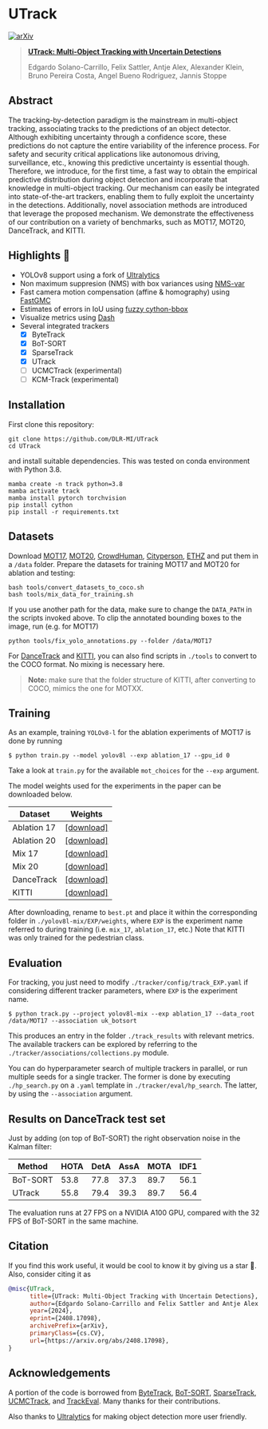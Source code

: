 
# UTrack

[![arXiv](https://img.shields.io/badge/arXiv-2408.17098-<COLOR>.svg)](https://arxiv.org/abs/2408.17098)

> [**UTrack: Multi-Object Tracking with Uncertain Detections**](https://arxiv.org/abs/2408.17098)
> 
> Edgardo Solano-Carrillo, Felix Sattler, Antje Alex, Alexander Klein, Bruno Pereira Costa, Angel Bueno Rodriguez, Jannis Stoppe


## Abstract 

The tracking-by-detection paradigm is the mainstream in
multi-object tracking, associating tracks to the predictions of an object
detector. Although exhibiting uncertainty through a confidence score,
these predictions do not capture the entire variability of the inference
process. For safety and security critical applications like autonomous
driving, surveillance, etc., knowing this predictive uncertainty is essential though.
Therefore, we introduce, for the first time, a fast way to
obtain the empirical predictive distribution during object detection and
incorporate that knowledge in multi-object tracking. Our mechanism can
easily be integrated into state-of-the-art trackers, enabling them to fully
exploit the uncertainty in the detections. Additionally, novel association
methods are introduced that leverage the proposed mechanism. We
demonstrate the effectiveness of our contribution on a variety of benchmarks,
such as MOT17, MOT20, DanceTrack, and KITTI.


## Highlights 🚀

- YOLOv8 support using a fork of [Ultralytics](https://github.com/ultralytics/ultralytics)
- Non maximum suppresion (NMS) with box variances using [NMS-var](https://github.com/DLR-MI/nms_var)
- Fast camera motion compensation (affine & homography) using [FastGMC](https://github.com/DLR-MI/fast_gmc)
- Estimates of errors in IoU using [fuzzy cython-bbox](https://github.com/DLR-MI/fuzzy_cython_bbox)
- Visualize metrics using [Dash](https://dash.plotly.com/)
- Several integrated trackers
  - [x] ByteTrack
  - [x] BoT-SORT
  - [x] SparseTrack
  - [x] UTrack 
  - [ ] UCMCTrack (experimental)
  - [ ] KCM-Track (experimental)

## Installation
First clone this repository:
```shell
git clone https://github.com/DLR-MI/UTrack
cd UTrack
```
and install suitable dependencies. This was tested on conda environment with Python 3.8.
```shell
mamba create -n track python=3.8
mamba activate track
mamba install pytorch torchvision
pip install cython
pip install -r requirements.txt
```


## Datasets
Download [MOT17](https://motchallenge.net/), [MOT20](https://motchallenge.net/), [CrowdHuman](https://www.crowdhuman.org/), [Cityperson](https://github.com/Zhongdao/Towards-Realtime-MOT/blob/master/DATASET_ZOO.md), [ETHZ](https://github.com/Zhongdao/Towards-Realtime-MOT/blob/master/DATASET_ZOO.md) and put them in a `/data` folder. Prepare the datasets for training MOT17 and MOT20 for ablation and testing:

```shell
bash tools/convert_datasets_to_coco.sh
bash tools/mix_data_for_training.sh
```

If you use another path for the data, make sure to change the `DATA_PATH` in the scripts invoked above. To clip the annotated bounding boxes to the image, run (e.g. for MOT17)

```shell
python tools/fix_yolo_annotations.py --folder /data/MOT17
```

For [DanceTrack](https://dancetrack.github.io/) and [KITTI](https://www.cvlibs.net/datasets/kitti/eval_tracking.php), you can also find scripts in `./tools` to convert to the COCO format. No mixing is necessary here. 

> **Note:** make sure that the folder structure of KITTI, after converting to COCO, mimics the one for MOTXX.

## Training

As an example, training `YOLOv8-l` for the ablation experiments of MOT17 is done by running

```shell
$ python train.py --model yolov8l --exp ablation_17 --gpu_id 0
```
Take a look at `train.py` for the available `mot_choices` for the `--exp` argument.

The model weights used for the experiments in the paper can be downloaded below.

| Dataset | Weights|
|-----| ------|
| Ablation 17 |  [[download]](https://zenodo.org/records/13604403/files/ablation_17_best.pt?download=1) |
| Ablation 20 |  [[download]](https://zenodo.org/records/13604403/files/ablation_20_best.pt?download=1) |
| Mix 17 |  [[download]](https://zenodo.org/records/13604403/files/mix_17_best.pt?download=1) |
| Mix 20 |  [[download]](https://zenodo.org/records/13604403/files/mix_20_best.pt?download=1) |
| DanceTrack |  [[download]](https://zenodo.org/records/13604403/files/dancetrack_best.pt?download=1) |
| KITTI |  [[download]](https://zenodo.org/records/13604403/files/kitti_best.pt?download=1) |

After downloading, rename to `best.pt` and place it within the corresponding folder in `./yolov8l-mix/EXP/weights`, where `EXP` is the experiment name referred to during training (i.e. `mix_17`, `ablation_17`, etc.) Note that KITTI was only trained for the pedestrian class.

## Evaluation
For tracking, you just need to modify `./tracker/config/track_EXP.yaml` if considering different tracker parameters, where `EXP` is the experiment name. 

```shell
$ python track.py --project yolov8l-mix --exp ablation_17 --data_root /data/MOT17 --association uk_botsort
```

This produces an entry in the folder `./track_results` with relevant metrics. The available trackers can be explored
by referring to the `./tracker/associations/collections.py` module.

You can do hyperparameter search of multiple trackers in parallel, or run multiple seeds for a single tracker. The former is done by executing `./hp_search.py` on a `.yaml` template in `./tracker/eval/hp_search`. The latter, by using
the `--association` argument.


## Results on DanceTrack test set

Just by adding (on top of BoT-SORT) the right observation noise in the Kalman filter:


|  Method  | HOTA | DetA | AssA | MOTA | IDF1 |
|------------|-------|-------|------|------|-------|
| BoT-SORT | 53.8 | 77.8 | 37.3 | 89.7 | 56.1 |
| UTrack | 55.8 | 79.4 | 39.3 | 89.7 | 56.4 |

The evaluation runs at 27 FPS on a NVIDIA A100 GPU, compared with the 32 FPS of BoT-SORT in the same machine.


## Citation
If you find this work useful, it would be cool to know it by giving us a star 🌟. Also, consider citing it as


```bibtex
@misc{UTrack,
      title={UTrack: Multi-Object Tracking with Uncertain Detections}, 
      author={Edgardo Solano-Carrillo and Felix Sattler and Antje Alex and Alexander Klein and Bruno Pereira Costa and Angel Bueno Rodriguez and Jannis Stoppe},
      year={2024},
      eprint={2408.17098},
      archivePrefix={arXiv},
      primaryClass={cs.CV},
      url={https://arxiv.org/abs/2408.17098}, 
}
```

## Acknowledgements
A portion of the code is borrowed from [ByteTrack](https://github.com/ifzhang/ByteTrack), [BoT-SORT](https://github.com/NirAharon/BOT-SORT), [SparseTrack](https://github.com/hustvl/SparseTrack/tree/main), [UCMCTrack](https://github.com/corfyi/UCMCTrack), and [TrackEval](https://github.com/JonathonLuiten/TrackEval). 
Many thanks for their contributions.

Also thanks to [Ultralytics](https://github.com/ultralytics/ultralytics) for making object detection more user friendly. 





